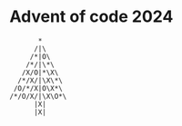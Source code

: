 ﻿# Advent of code 2024

```
       *
      /|\
     /*|O\
    /*/|\*\
   /X/O|*\X\
  /*/X/|\X\*\
 /O/*/X|O\X*\
/*/O/X/|\X\O*\
      |X|
      |X|
```